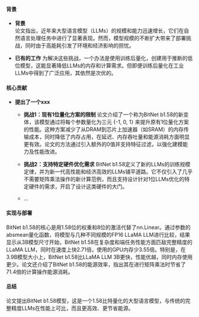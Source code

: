 #### 背景
- **背景**       
    论文指出，近年来大型语言模型（LLMs）的规模和能力迅速增长，它们在自然语言处理任务中进行了显著表现。然而，模型规模的不断扩大带来了部署挑战，同时由于高能耗引发了环境和经济影响的担忧。

- **已有的工作**
    为解决这些挑战，一个办法是使用训练后量化，创建用于推断的低位模型，这能显著降低LLMs的内存和计算需求。但即便训练后量化在工业LLMs中得到了广泛应用，其依然是次优的。

#### 核心贡献
- **提出了一个xxx**
    - **挑战1：现有1位量化方案的限制**
        论文介绍了一个称为BitNet b1.58的新变体，该模型通过将每个参数量化为三元 {-1, 0, 1} 来提升原有1位量化方案的性能。这种方案减少了从DRAM到芯片上加速器（如SRAM）的内存传输成本，同时降低了内存占用，在延迟、内存吞吐量和能源消耗方面明显更有效。论文的方法通过引入额外的0值并支持特征过滤，以强化建模能力及性能改进。

    - **挑战2：支持特定硬件优化需求**
        BitNet b1.58定义了新的LLMs的训练规模定律，并为新一代高性能和经济高效的LLMs铺平道路。它不仅引入了几乎不需要矩阵乘法操作的新计算范例，而且支持设计针对1位LLMs优化的特定硬件的需求，开启了设计这类硬件的大门。
    - ...

#### 实现与部署
BitNet b1.58的核心是用1.58位的权重和8位的激活代替了nn.Linear。通过参数的absmean量化函数，将模型与几种不同规模的FP16 LLaMA LLM进行比较，结果显示从3B模型尺寸开始，BitNet b1.58在复杂度和端任务性能方面匹敌完整精度的LLaMA LLM，同时在速度上快2.71倍，使用的GPU内存少3.55倍。特别是，在3.9B模型大小上，BitNet b1.58比LLaMA LLM 3B更快，性能优越，同时内存使用更少。论文还介绍了BitNet b1.58的能源效率，指出其在进行矩阵乘法时节省了71.4倍的计算操作能源消耗。

#### 总结
论文提出BitNet b1.58模型，这是一个1.58比特量化的大型语言模型，与传统的完整精度LLMs在性能上可比，而且更高效、更节省能源。